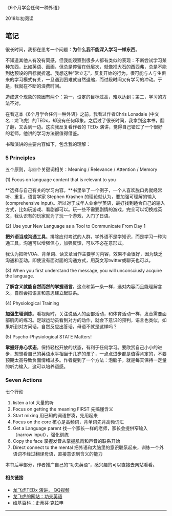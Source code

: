  《6个月学会任何一种外语》

2018年初阅读

## 笔记

很长时间，我都在思考一个问题：**为什么我不能深入学习一样东西**。

不知道其他人有没有同感，但我能观察到很多人都有类似的表现：不断尝试学习某种东西，比如英语、画画，但总是停留在低层次，就像推大石的西西弗，总是不能到达预设的目标就折返。我想这种“常立志”，反复开始的行为，很可能与人与生俱来的学习模式有关，一旦遇到困难就自然退缩，而过段时间又有学习的冲动。于是，我就在不断的浪费时间。

造成这个现象的原因有两个：第一，设定的目标过高，难以达到；第二，学习的方法不对。

在看这本《6个月学会任何一种外语》之前，我看过作者Chris Lonsdale (中文名：龙飞虎）的TEDx，却没有任何印象。之后过了很长时间，我拿到这本书，翻了翻，又丢到一边。这次我反复看作者的 TEDx 演讲，觉得自己错过了一个很好的老师，他讲的学习方法很值得借鉴。

书和演讲的主要内容如下，包含我的理解：

### 5 Principles

五个原则，与四个关键词相关：Meaning / Relevance / Attention / Memory

(1) Focus on language content that is relevant to you 

**选择与自己有关的学习内容。**书里举了一个例子，一个人喜欢脱口秀就经常听、重复。语言学家 Stephen Krashen 的理论就认为，要加强可理解的输入(comprehensive input)。所以对于成年人业余学英语，最好找到适合自己的输入方式，比如玩游戏、看剧都可以。玩一些不需要剧情的游戏，完全可以切换成英文，我认识有的玩家就为了玩一个游戏，入门了日语。

(2) Use your New Language as a Tool to Communicate From Day 1

**把外语当成沟通工具**。排除应付考试的人群，学外语不是学知识，而是学习一种沟通工具。沟通可以增强信心，加强反馈，可以不必在意形式。

我认为把听VOA、背单词、读文章当作主要学习内容，效果不会很好，因为缺乏沟通和互动。即使没有面对面的沟通方式，用英文写twitter或聊天也可以。

(3) When you first understand the message, you will unconsciusly acquire the language.

**了解含义就能自然而然的掌握语言**。这点和第一条一样，选对内容而且能理解含义，自然会把语言和意思建立起联系。

(4) Physiological Training

**加强生理训练**。看视频时，关注说话人的面部活动，和体育活动一样，发音需要面部肌肉的练习。足球运动员看到对方的动作，就会下意识的预判，语言也类似，如果听到对方问话，自然反应出答话，母语不就是这样吗？

(5) Psycho-Physiological STATE Matters!

**掌握好身心状态**。保持轻松开放的状态，有利于任何学习。要欣赏自己小小的进步，想想看自己的英语水平相当于几岁的孩子，一点点进步都是值得肯定的，不要预期太高导致负面情绪过多。作者提到了一个方法：泡脑子，就是每天保持一定量的听力输入，这可以培养语感。


### Seven Actions

七个行动

1. listen a lot 大量的听
2. Focus on getting the meaning FIRST 先搞懂含义
3. Start mixing 用已知的词语拼凑，先用起来
4. Focus on the core 核心是高频词，背单词先背高频词汇
5. Get a Language parent 找一个家长一样的老师，家长会提供窄输入（narrow input），强化训练
6. Copy the face 掌握发音从掌握肌肉和声音的联系开始
7. Direct connect to the mental 把外语和大脑里的意识联系起来，训练一个外语词不经过翻译母语，直接意识到含义的能力

本书后半部分，作者推广自己的“功夫英语”，感兴趣的可以直接去网站看看。

#### 相关链接

- [龙飞虎TEDx 演讲， QQ视频](https://v.qq.com/x/cover/73mejjlnigbyf29/c01279fjiez.html)
- [龙飞虎的网站：功夫英语](https://www.kungfuenglish.com)
- [维基百科：史蒂芬·克拉申](https://zh.wikipedia.org/wiki/史蒂芬·克拉申) 

--- 